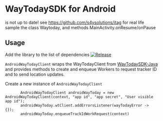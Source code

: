 # WayTodaySDK for Android

   is not up to date!
   see https://github.com/s4ysolutions/itag for real life sample
   the class Waytoday, and methods MainActivity.onResume/onPause

## Usage

Add the library to the list of dependencies
[![Release](https://jitpack.io/v/s4ysolutions/WayTodaySDK-Android.svg)](https://jitpack.io/#s4ysolutions/WayTodaySDK-Android)

`AndroidWayTodayClient` wraps the  WayTodayClient from [WayTodaySDK-Java](https://github.com/s4ysolutions/WayTodaySDK-Java) and provides
 methods to create and enqueue Workers to request tracker ID and to send location updates.

 Create a new instance of `AndroidWayTodayClient`
```jave
       AndroidWayTodayClient androidWayToday = new AndroidWayTodayClient(context, "app id", "app secret", "User visible app id");
       androidWayToday.wtClient.addErrorsListener(wayTodayError -> {});
       androidWayToday.enqueueTrackIdWorkRequest(context)
```